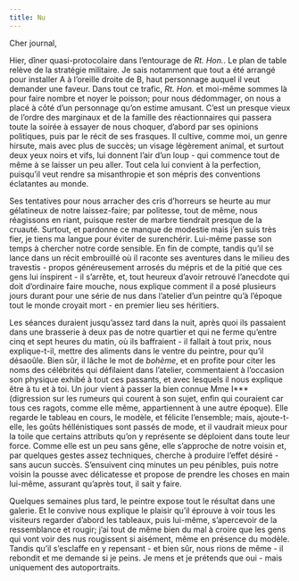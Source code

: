 ```yaml
---
title: Nu
---
```

Cher journal,


Hier, dîner quasi-protocolaire dans l’entourage de *Rt. Hon.*. Le plan de table
relève de la stratégie militaire. Je sais notamment que tout a été arrangé pour
installer A à l’oreille droite de  B, haut personnage auquel il veut demander
une faveur. Dans tout ce trafic, *Rt. Hon.* et moi-même sommes là pour faire
nombre et noyer le poisson; pour nous dédommager, on nous a placé à côté d’un
personnage qu’on estime amusant. C’est un presque vieux de l’ordre des
marginaux et de la famille des réactionnaires qui passera toute la soirée à
essayer de nous choquer, d’abord par ses opinions politiques, puis par le récit
de ses frasques. Il cultive, comme moi, un genre hirsute, mais avec plus de
succès; un visage légèrement animal, et surtout deux yeux noirs et vifs, lui
donnent l’air d’un loup - qui commence tout de même à se laisser un peu aller.
Tout cela lui convient à la perfection, puisqu’il veut rendre sa misanthropie
et son mépris des conventions éclatantes au monde.

Ses tentatives pour nous arracher des cris d’horreurs se heurte au mur
gélatineux de notre laissez-faire; par politesse, tout de même, nous réagissons
en riant, puisque rester de marbre tiendrait presque de la cruauté. Surtout, et
pardonne ce manque de modestie mais j’en suis très fier, je tiens ma langue
pour éviter de surenchérir. Lui-même passe son temps à chercher notre corde
sensible.  En fin de compte, tandis qu’il se lance dans un récit embrouillé où
il raconte ses aventures dans le milieu des travestis - propos généreusement
arrosés du mépris et de la pitié que ces gens lui inspirent - il s’arrête, et,
tout heureux d’avoir retrouvé l’anecdote qui doit d’ordinaire faire mouche,
nous explique comment il a posé plusieurs jours durant pour une série de nus
dans l’atelier d’un peintre qu’à l’époque tout le monde croyait mort - en
premier lieu ses héritiers. 

Les séances duraient jusqu’assez tard dans la nuit, après quoi ils passaient
dans une brasserie à deux pas de notre quartier et qui ne ferme qu’entre cinq
et sept heures du matin, où ils baffraient - il fallait à tout prix, nous
explique-t-il, mettre des aliments dans le ventre du peintre, pour qu’il
désaoûle. Bien sûr, il lâche le mot de *bohème*, et en profite pour citer les
noms des célébrités qui défilaient dans l’atelier, commentaient à l’occasion
son physique exhibé à tout ces passants, et avec lesquels il nous explique être
à tu et à toi. Un jour vient à passer la bien connue Mme I\*\*\* (digression
sur les rumeurs qui courent à son sujet, enfin qui couraient car tous ces
ragots, comme elle même, appartiennent à une autre époque). Elle regarde le
tableau en cours, le modèle, et félicite l’ensemble; mais, ajoute-t-elle, les
goûts héllénistiques sont passés de mode, et il vaudrait mieux pour la toile
que certains attributs qu’on y représente se déploient dans toute leur force.
Comme elle est un peu sans gêne, elle s’approche de notre voisin et, par
quelques gestes assez techniques, cherche à produire l’effet désiré - sans
aucun succès.  S’ensuivent cinq minutes un peu pénibles, puis notre voisin la
pousse avec délicatesse et propose de prendre les choses en main lui-même,
assurant qu’après tout, il sait y faire.

Quelques semaines plus tard, le peintre expose tout le résultat dans une
galerie. Et le convive nous explique le plaisir qu’il éprouve à voir tous les
visiteurs regarder d’abord les tableaux, puis lui-même, s’apercevoir de la
ressemblance et rougir; j’ai tout de même bien du mal à croire que les gens qui
vont voir des nus rougissent si aisément, même en présence du modèle. Tandis
qu’il s’esclaffe en y repensant - et bien sûr, nous rions de même - il rebondit
et me demande si je peins. Je mens et je prétends que oui - mais uniquement des
autoportraits.
